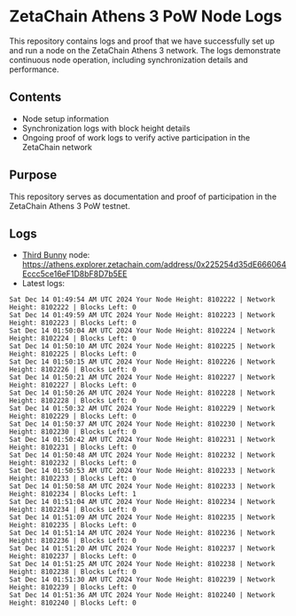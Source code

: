 # ZetaChain Athens 3 PoW Node Logs
This repository contains logs and proof that we have successfully set up and run a node on the ZetaChain Athens 3 network. The logs demonstrate continuous node operation, including synchronization details and performance.

## Contents
- Node setup information
- Synchronization logs with block height details
- Ongoing proof of work logs to verify active participation in the ZetaChain network

## Purpose
This repository serves as documentation and proof of participation in the ZetaChain Athens 3 PoW testnet.

## Logs

- [Third Bunny](https://thirdbunny.xyz/) node: https://athens.explorer.zetachain.com/address/0x225254d35dE666064Eccc5ce16eF1D8bF8D7b5EE
- Latest logs:
```
Sat Dec 14 01:49:54 AM UTC 2024 Your Node Height: 8102222 | Network Height: 8102222 | Blocks Left: 0
Sat Dec 14 01:49:59 AM UTC 2024 Your Node Height: 8102223 | Network Height: 8102223 | Blocks Left: 0
Sat Dec 14 01:50:04 AM UTC 2024 Your Node Height: 8102224 | Network Height: 8102224 | Blocks Left: 0
Sat Dec 14 01:50:10 AM UTC 2024 Your Node Height: 8102225 | Network Height: 8102225 | Blocks Left: 0
Sat Dec 14 01:50:15 AM UTC 2024 Your Node Height: 8102226 | Network Height: 8102226 | Blocks Left: 0
Sat Dec 14 01:50:21 AM UTC 2024 Your Node Height: 8102227 | Network Height: 8102227 | Blocks Left: 0
Sat Dec 14 01:50:26 AM UTC 2024 Your Node Height: 8102228 | Network Height: 8102228 | Blocks Left: 0
Sat Dec 14 01:50:32 AM UTC 2024 Your Node Height: 8102229 | Network Height: 8102229 | Blocks Left: 0
Sat Dec 14 01:50:37 AM UTC 2024 Your Node Height: 8102230 | Network Height: 8102230 | Blocks Left: 0
Sat Dec 14 01:50:42 AM UTC 2024 Your Node Height: 8102231 | Network Height: 8102231 | Blocks Left: 0
Sat Dec 14 01:50:48 AM UTC 2024 Your Node Height: 8102232 | Network Height: 8102232 | Blocks Left: 0
Sat Dec 14 01:50:53 AM UTC 2024 Your Node Height: 8102233 | Network Height: 8102233 | Blocks Left: 0
Sat Dec 14 01:50:58 AM UTC 2024 Your Node Height: 8102233 | Network Height: 8102234 | Blocks Left: 1
Sat Dec 14 01:51:04 AM UTC 2024 Your Node Height: 8102234 | Network Height: 8102234 | Blocks Left: 0
Sat Dec 14 01:51:09 AM UTC 2024 Your Node Height: 8102235 | Network Height: 8102235 | Blocks Left: 0
Sat Dec 14 01:51:14 AM UTC 2024 Your Node Height: 8102236 | Network Height: 8102236 | Blocks Left: 0
Sat Dec 14 01:51:20 AM UTC 2024 Your Node Height: 8102237 | Network Height: 8102237 | Blocks Left: 0
Sat Dec 14 01:51:25 AM UTC 2024 Your Node Height: 8102238 | Network Height: 8102238 | Blocks Left: 0
Sat Dec 14 01:51:30 AM UTC 2024 Your Node Height: 8102239 | Network Height: 8102239 | Blocks Left: 0
Sat Dec 14 01:51:36 AM UTC 2024 Your Node Height: 8102240 | Network Height: 8102240 | Blocks Left: 0
```

